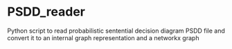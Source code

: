 # PSDD_reader
Python script to read probabilistic sentential decision diagram PSDD file and convert it to an internal graph representation and a networkx graph
